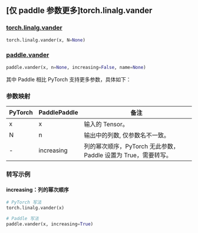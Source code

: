 ## [仅 paddle 参数更多]torch.linalg.vander

### [torch.linalg.vander](https://pytorch.org/docs/stable/generated/torch.linalg.vander.html#torch.linalg.vander)

```python
torch.linalg.vander(x, N=None)
```

### [paddle.vander](https://www.paddlepaddle.org.cn/documentation/docs/zh/develop/api/paddle/vander_cn.html)

```python
paddle.vander(x, n=None, increasing=False, name=None)
```

其中 Paddle 相比 PyTorch 支持更多参数，具体如下：

### 参数映射

| PyTorch | PaddlePaddle | 备注                                                               |
| ------- | ------------ | ------------------------------------------------------------------ |
| x       | x            | 输入的 Tensor。                                                    |
| N       | n            | 输出中的列数, 仅参数名不一致。                                     |
| -       | increasing   | 列的幂次顺序，PyTorch 无此参数，Paddle 设置为 True，需要转写。 |

### 转写示例

#### increasing：列的幂次顺序

```python
# PyTorch 写法
torch.linalg.vander(x)

# Paddle 写法
paddle.vander(x, increasing=True)
```
